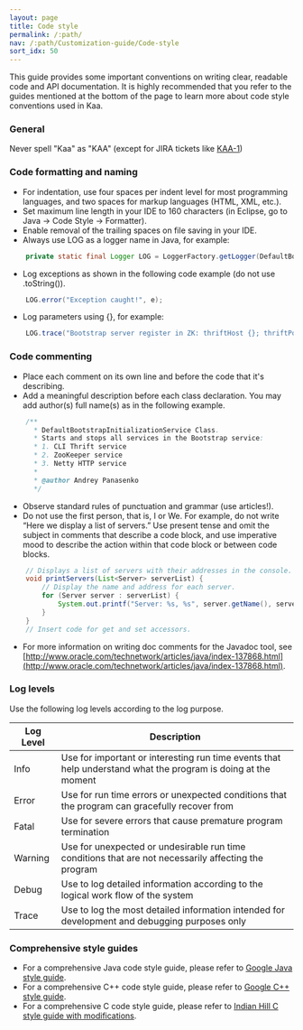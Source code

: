 ```yaml
---
layout: page
title: Code style
permalink: /:path/
nav: /:path/Customization-guide/Code-style
sort_idx: 50
---
```


This guide provides some important conventions on writing clear, readable code and API documentation. It is highly recommended that you refer to the guides mentioned at the bottom of the page to learn more about code style conventions used in Kaa.

### General

Never spell "Kaa" as "KAA" (except for JIRA tickets like [KAA-1](http://jira.kaaproject.org/browse/KAA-1))

### Code formatting and naming

- For indentation, use four spaces per indent level for most programming languages, and two spaces for markup languages (HTML, XML, etc.).
- Set maximum line length in your IDE to 160 characters (in Eclipse, go to Java -> Code Style -> Formatter).
- Enable removal of the trailing spaces on file saving in your IDE.
- Always use LOG as a logger name in Java, for example:

```Java
    private static final Logger LOG = LoggerFactory.getLogger(DefaultBootstrapInitializationService.class);
```

- Log exceptions as shown in the following code example (do not use .toString()).

```Java
    LOG.error("Exception caught!", e);
```

- Log parameters using {}, for example:

```Java
    LOG.trace("Bootstrap server register in ZK: thriftHost {}; thriftPort {}; nettyHost {}; nettyPort {}" , thriftHost, thriftPort, nettyHost, nettyPort);
```

### Code commenting

- Place each comment on its own line and before the code that it's describing.
- Add a meaningful description before each class declaration. You may add author(s) full name(s) as in the following example.

```Java
    /**
      * DefaultBootstrapInitializationService Class.
      * Starts and stops all services in the Bootstrap service:
      * 1. CLI Thrift service
      * 2. ZooKeeper service
      * 3. Netty HTTP service
      *
      * @author Andrey Panasenko
      */
```

- Observe standard rules of punctuation and grammar (use articles!).  
- Do not use the first person, that is, I or We. For example, do not write “Here we display a list of servers.” Use present tense and omit the subject in comments that describe a code block, and use imperative mood to describe the action within that code block or between code blocks.

```Java
    // Displays a list of servers with their addresses in the console.
    void printServers(List<Server> serverList) {
        // Display the name and address for each server.
        for (Server server : serverList) {
            System.out.printf("Server: %s, %s", server.getName(), server.getAddress());
        }
    }
    // Insert code for get and set accessors.
```

- For more information on writing doc comments for the Javadoc tool, see [http://www.oracle.com/technetwork/articles/java/index-137868.html](http://www.oracle.com/technetwork/articles/java/index-137868.html).

### Log levels

Use the following log levels according to the log purpose.

| Log Level | Description                                                                                                   |
|-----------|---------------------------------------------------------------------------------------------------------------|
| Info      | Use for important or interesting run time events that help understand what the program is doing at the moment |
| Error     | Use for run time errors or unexpected conditions that the program can gracefully recover from                 |
| Fatal     |  Use for severe errors that cause premature program termination                                               |
| Warning   |  Use for unexpected or undesirable run time conditions that are not necessarily affecting the program         |
| Debug     | Use to log detailed information according to the logical work flow of the system                              |
| Trace     | Use to log the most detailed information intended for development and debugging purposes only                 |

### Comprehensive style guides

- For a comprehensive Java code style guide, please refer to [Google Java style guide](https://google.github.io/styleguide/javaguide.html).
- For a comprehensive C++ code style guide, please refer to [Google C++ style guide](https://google.github.io/styleguide/cppguide.html).
- For a comprehensive C code style guide, please refer to [Indian Hill C style guide with modifications](https://www.doc.ic.ac.uk/lab/cplus/cstyle.html).
